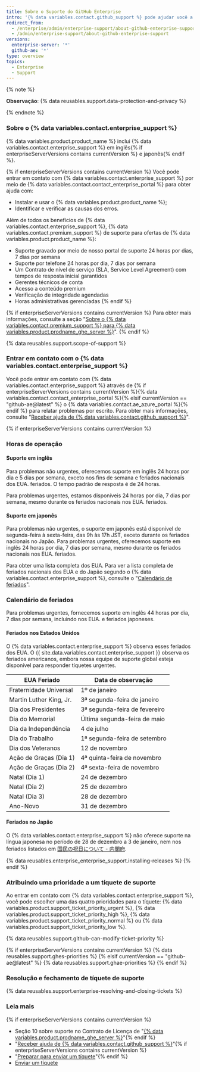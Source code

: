 ```yaml
---
title: Sobre o Suporte do GitHub Enterprise
intro: '{% data variables.contact.github_support %} pode ajudar você a resolver problemas que surgem em {% data variables.product.product_name %}.'
redirect_from:
  - /enterprise/admin/enterprise-support/about-github-enterprise-support
  - /admin/enterprise-support/about-github-enterprise-support
versions:
  enterprise-server: '*'
  github-ae: '*'
type: overview
topics:
  - Enterprise
  - Support
---
```

{% note %}

**Observação**: {% data reusables.support.data-protection-and-privacy %}

{% endnote %}

### Sobre o {% data variables.contact.enterprise_support %}

{% data variables.product.product_name %} inclui {% data variables.contact.enterprise_support %} em inglês{% if enterpriseServerVersions contains currentVersion %} e japonês{% endif %}.

{% if enterpriseServerVersions contains currentVersion %}
Você pode entrar em contato com
{% data variables.contact.enterprise_support %} por meio de {% data variables.contact.contact_enterprise_portal %} para obter ajuda com:
 - Instalar e usar o {% data variables.product.product_name %};
 - Identificar e verificar as causas dos erros.

Além de todos os benefícios de {% data variables.contact.enterprise_support %}, {% data variables.contact.premium_support %} de suporte para ofertas de {% data variables.product.product_name %}:
  - Suporte gravado por meio de nosso portal de suporte 24 horas por dias, 7 dias por semana
  - Suporte por telefone 24 horas por dia, 7 dias por semana
  - Um Contrato de nível de serviço (SLA, Service Level Agreement) com tempos de resposta inicial garantidos
  - Gerentes técnicos de conta
  - Acesso a conteúdo premium
  - Verificação de integridade agendadas
  - Horas administrativas gerenciadas
{% endif %}

{% if enterpriseServerVersions contains currentVersion %}
Para obter mais informações, consulte a seção "[Sobre o {% data variables.contact.premium_support %} para {% data variables.product.prodname_ghe_server %}](/enterprise/admin/guides/enterprise-support/about-github-premium-support-for-github-enterprise-server)".
{% endif %}

{% data reusables.support.scope-of-support %}

### Entrar em contato com o {% data variables.contact.enterprise_support %}

Você pode entrar em contato com {% data variables.contact.enterprise_support %} através de {% if enterpriseServerVersions contains currentVersion %}{% data variables.contact.contact_enterprise_portal %}{% elsif currentVersion == "github-ae@latest" %} o {% data variables.contact.ae_azure_portal %}{% endif %} para relatar problemas por escrito. Para obter mais informações, consulte "[Receber ajuda de {% data variables.contact.github_support %}](/admin/enterprise-support/receiving-help-from-github-support)".

{% if enterpriseServerVersions contains currentVersion %}
### Horas de operação

#### Suporte em inglês

Para problemas não urgentes, oferecemos suporte em inglês 24 horas por dia e 5 dias por semana, exceto nos fins de semana e feriados nacionais dos EUA. feriados. O tempo padrão de resposta é de 24 horas.

Para problemas urgentes, estamos disponíveis 24 horas por dia, 7 dias por semana, mesmo durante os feriados nacionais nos EUA. feriados.

#### Suporte em japonês

Para problemas não urgentes, o suporte em japonês está disponível de segunda-feira à sexta-feira, das 9h às 17h JST, exceto durante os feriados nacionais no Japão. Para problemas urgentes, oferecemos suporte em inglês 24 horas por dia, 7 dias por semana, mesmo durante os feriados nacionais nos EUA. feriados.

Para obter uma lista completa dos EUA. Para ver a lista completa de feriados nacionais dos EUA e do Japão segundo o {% data variables.contact.enterprise_support %}, consulte o "[Calendário de feriados](#holiday-schedules)".

### Calendário de feriados

Para problemas urgentes, fornecemos suporte em inglês 44 horas por dia, 7 dias por semana, incluindo nos EUA. e feriados japoneses.

#### Feriados nos Estados Unidos

O {% data variables.contact.enterprise_support %} observa esses feriados dos EUA. O {{ site.data.variables.contact.enterprise_support }} observa os feriados americanos, embora nossa equipe de suporte global esteja disponível para responder tíquetes urgentes.

| EUA Feriado             | Data de observação            |
| ----------------------- | ----------------------------- |
| Fraternidade Universal  | 1º de janeiro                 |
| Martin Luther King, Jr. | 3ª segunda-feira de janeiro   |
| Dia dos Presidentes     | 3ª segunda-feira de fevereiro |
| Dia do Memorial         | Última segunda-feira de maio  |
| Dia da Independência    | 4 de julho                    |
| Dia do Trabalho         | 1ª segunda-feira de setembro  |
| Dia dos Veteranos       | 12 de novembro                |
| Ação de Graças (Dia 1)  | 4ª quinta-feira de novembro   |
| Ação de Graças (Dia 2)  | 4ª sexta-feira de novembro    |
| Natal (Dia 1)           | 24 de dezembro                |
| Natal (Dia 2)           | 25 de dezembro                |
| Natal (Dia 3)           | 28 de dezembro                |
| Ano-Novo                | 31 de dezembro                |

#### Feriados no Japão

O {% data variables.contact.enterprise_support %} não oferece suporte na língua japonesa no período de 28 de dezembro a 3 de janeiro, nem nos feriados listados em [国民の祝日について - 内閣府](https://www8.cao.go.jp/chosei/shukujitsu/gaiyou.html).

{% data reusables.enterprise_enterprise_support.installing-releases %}
{% endif %}

### Atribuindo uma prioridade a um tíquete de suporte

Ao entrar em contato com {% data variables.contact.enterprise_support %}, você pode escolher uma das quatro prioridades para o tíquete: {% data variables.product.support_ticket_priority_urgent %}, {% data variables.product.support_ticket_priority_high %}, {% data variables.product.support_ticket_priority_normal %} ou {% data variables.product.support_ticket_priority_low %}.

{% data reusables.support.github-can-modify-ticket-priority %}

{% if enterpriseServerVersions contains currentVersion  %}
{% data reusables.support.ghes-priorities %}
{% elsif currentVersion == "github-ae@latest" %}
{% data reusables.support.ghae-priorities %}
{% endif %}

### Resolução e fechamento de tíquete de suporte

{% data reusables.support.enterprise-resolving-and-closing-tickets %}

### Leia mais

{% if enterpriseServerVersions contains currentVersion %}
- Seção 10 sobre suporte no Contrato de Licença de "[{% data variables.product.prodname_ghe_server %}](https://enterprise.github.com/license)"{% endif %}
- "[Receber ajuda de {% data variables.contact.github_support %}](/admin/enterprise-support/receiving-help-from-github-support)"{% if enterpriseServerVersions contains currentVersion %}
- "[Preparar para enviar um tíquete](/enterprise/admin/guides/enterprise-support/preparing-to-submit-a-ticket)"{% endif %}
- [Enviar um tíquete](/enterprise/admin/guides/enterprise-support/submitting-a-ticket)
